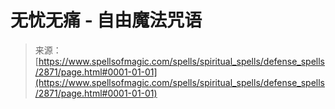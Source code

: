 <!--yml

分类：未分类

日期：2024年06月12日 18:36:35

-->

# 无忧无痛 - 自由魔法咒语

> 来源：[https://www.spellsofmagic.com/spells/spiritual_spells/defense_spells/2871/page.html#0001-01-01](https://www.spellsofmagic.com/spells/spiritual_spells/defense_spells/2871/page.html#0001-01-01)
